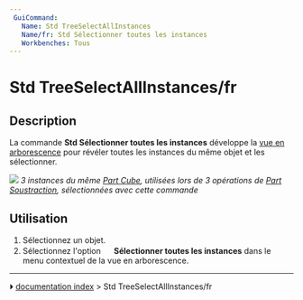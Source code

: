 ```yaml
---
 GuiCommand:
   Name: Std TreeSelectAllInstances
   Name/fr: Std Sélectionner toutes les instances
   Workbenches: Tous
---
```


# Std TreeSelectAllInstances/fr



## Description

La commande **Std Sélectionner toutes les instances** développe la [vue en arborescence](Tree_view/fr.md) pour révéler toutes les instances du même objet et les sélectionner.

![](images/Std_TreeSelectAllInstances_Example.png ) 
*3 instances du même [Part Cube](Part_Box/fr.md), utilisées lors de 3 opérations de [Part Soustraction](Part_Cut/fr.md), sélectionnées avec cette commande*



## Utilisation

1.  Sélectionnez un objet.
2.  Sélectionnez l\'option **<img src="images/Std_TreeSelectAllInstances.svg" width=16px> Sélectionner toutes les instances** dans le menu contextuel de la vue en arborescence.



---
⏵ [documentation index](../README.md) > Std TreeSelectAllInstances/fr
